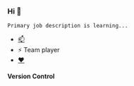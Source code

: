 ### Hi 👋
```
Primary job description is learning...
```

- [📫](https://t.me/bobbyabuchi)
- ⚡ Team player
- [❤️](https://www.instagram.com/alwaz_dazzlingstar/)

#### Version Control
